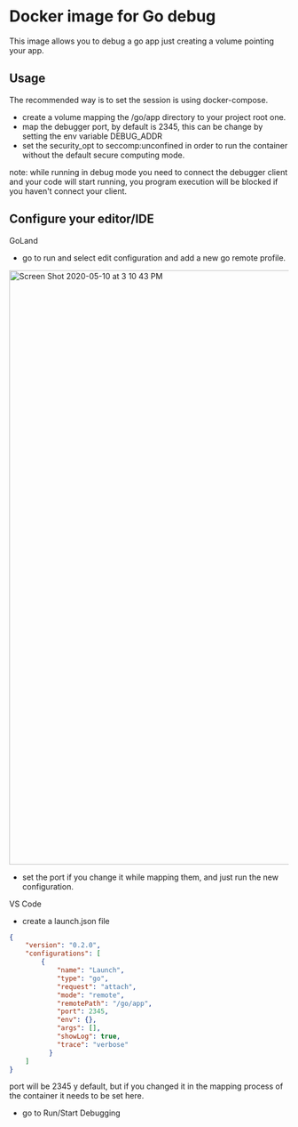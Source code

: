 # Docker image for Go debug

This image allows you to debug a go app just creating a volume pointing your app.

## Usage

The recommended way is to set the session is using docker-compose.

- create a volume mapping the /go/app directory to your project root one.
- map the debugger port, by default is 2345, this can be change by setting the env variable DEBUG_ADDR
- set the security_opt to seccomp:unconfined in order to run the container without the default secure computing mode.

note: while running in debug mode you need to connect the debugger client and your code will start running, you program execution will be blocked if you haven't connect your client.

## Configure your editor/IDE

GoLand

- go to run and select edit configuration and add a new go remote profile.

<img width="1069" alt="Screen Shot 2020-05-10 at 3 10 43 PM" src="https://user-images.githubusercontent.com/8094904/81508307-4fa11b80-92d1-11ea-8ff6-ae7843abadc0.png">

- set the port if you change it while mapping them, and just run the new configuration.

VS Code

- create a launch.json file

```json
{
    "version": "0.2.0",
    "configurations": [
        {
            "name": "Launch",
            "type": "go",
            "request": "attach",
            "mode": "remote",
            "remotePath": "/go/app",
            "port": 2345,
            "env": {},
            "args": [],
            "showLog": true,
            "trace": "verbose"
          }
    ]
}
```

port will be 2345 y default, but if you changed it in the mapping process of the container it needs to be set here.

- go to Run/Start Debugging
